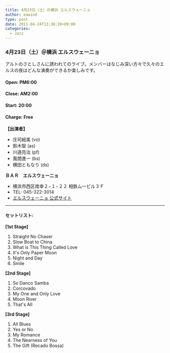 ```yaml
---
title: 4月23日（土）＠横浜 エルスウェーニョ
author: eawind
type: post
date: 2011-04-24T13:38:28+09:00
categories:
  - Jazz
---
```

### 4月23日（土）＠横浜 エルスウェーニョ

アルトのさとしさんに誘われてのライブ。メンバーはなじみ深い方々で久々のエルスの夜はどんな演奏ができるか楽しみです。

#### **Open:** PM6:00  
#### **Close:** AM2:00  
#### **Start:** 20:00  
#### **Charge:** Free

**【出演者】**
- 庄司絵美 (vo)
- 鈴木智 (as)
- 川道亮治 (pf)
- 風間進一 (bs)
- 横田ともなり (ds)

**ＢＡＲ　エルスウェーニョ**  
- 横浜市西区南幸２−１−２２ 相鉄ムービル３Ｆ  
- TEL: 045-322-3014  
- [エルスウェーニョ 公式サイト](http://www.asahi-net.or.jp/~md2n-iwks/)

---

#### **セットリスト:**

**[1st Stage]**
1. Straight No Chaser
2. Slow Boat to China
3. What is This Thing Called Love
4. It's Only Paper Moon
5. Night and Day
6. Smile

**[2nd Stage]**
1. So Danco Samba
2. Corcovado
3. My One and Only Love
4. Moon River
5. That's All

**[3rd Stage]**
1. All Blues
2. Yes or No
3. My Romance
4. The Nearness of You
5. The Gift (Recado Bossa)
